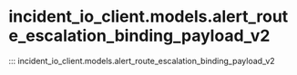 # incident_io_client.models.alert_route_escalation_binding_payload_v2

::: incident_io_client.models.alert_route_escalation_binding_payload_v2
